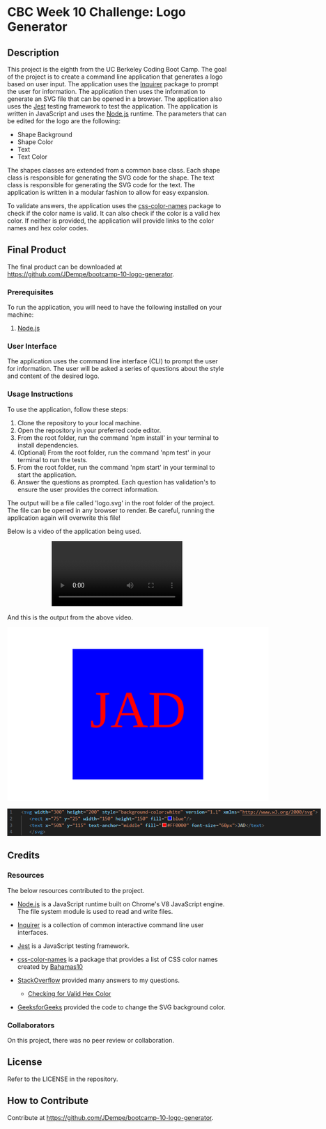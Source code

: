 # CBC Week 10 Challenge: Logo Generator
## Description

This project is the eighth from the UC Berkeley Coding Boot Camp.  The goal of the project is to create a command line application that generates a logo based on user input.  The application uses the [Inquirer](https://www.npmjs.com/package/inquirer) package to prompt the user for information.  The application then uses the information to generate an SVG file that can be opened in a browser.  The application also uses the [Jest](https://jestjs.io/) testing framework to test the application.  The application is written in JavaScript and uses the [Node.js](https://nodejs.org/en/) runtime.  The parameters that can be edited for the logo are the following:

- Shape Background
- Shape Color
- Text
- Text Color

The shapes classes are extended from a common base class.  Each shape class is responsible for generating the SVG code for the shape.  The text class is responsible for generating the SVG code for the text.  The application is written in a modular fashion to allow for easy expansion.

To validate answers, the application uses the [css-color-names](https://www.npmjs.com/package/css-color-names) package to check if the color name is valid.  It can also check if the color is a valid hex color.  If neither is provided, the application will provide links to the color names and hex color codes.

## Final Product

The final product can be downloaded at https://github.com/JDempe/bootcamp-10-logo-generator.

### Prerequisites

To run the application, you will need to have the following installed on your machine:
1. [Node.js](https://nodejs.org/en/)

### User Interface

The application uses the command line interface (CLI) to prompt the user for information.  The user will be asked a series of questions about the style and content of the desired logo.

### Usage Instructions

To use the application, follow these steps:

1. Clone the repository to your local machine.
2. Open the repository in your preferred code editor.
3. From the root folder, run the command 'npm install' in your terminal to install dependencies.
4. (Optional) From the root folder, run the command 'npm test' in your terminal to run the tests.
5. From the root folder, run the command 'npm start' in your terminal to start the application.
6. Answer the questions as prompted.  Each question has validation's to ensure the user provides the correct information.

The output will be a file called 'logo.svg' in the root folder of the project.  The file can be opened in any browser to render.  Be careful, running the application again will overwrite this file!

Below is a video of the application being used.

<p align="center"><video src="" controls="controls" style="max-width: 720px;"></video><p>

And this is the output from the above video.

<p align="center"><kbd><img src="./examples/example-logo.svg" alt="Generated Logo" style="max-width: 720px;"/> </kbd></p>

<p align="center"><kbd><img src="./examples/example-logo-code.png" alt="Generated Logo XML code" style="max-width: 720px;"/> </kbd></p>

## Credits

### Resources

The below resources contributed to the project.

- [Node.js](https://nodejs.org/en/) is a JavaScript runtime built on Chrome's V8 JavaScript engine.  The file system module is used to read and write files.

- [Inquirer](https://www.npmjs.com/package/inquirer) is a collection of common interactive command line user interfaces.

- [Jest](https://jestjs.io/) is a JavaScript testing framework.

- [css-color-names](https://www.npmjs.com/package/css-color-names) is a package that provides a list of CSS color names created by [Bahamas10](https://github.com/bahamas10/css-color-names)
  
- [StackOverflow](https://stackoverflow.com/) provided many answers to my questions.
  - [Checking for Valid Hex Color](https://stackoverflow.com/questions/8027423/how-to-check-if-a-string-is-a-valid-hex-color-representation)

- [GeeksforGeeks](https://www.geeksforgeeks.org/how-to-set-the-svg-background-color/) provided the code to change the SVG background color.

### Collaborators

On this project, there was no peer review or collaboration.

## License

Refer to the LICENSE in the repository.

## How to Contribute

Contribute at https://github.com/JDempe/bootcamp-10-logo-generator.
